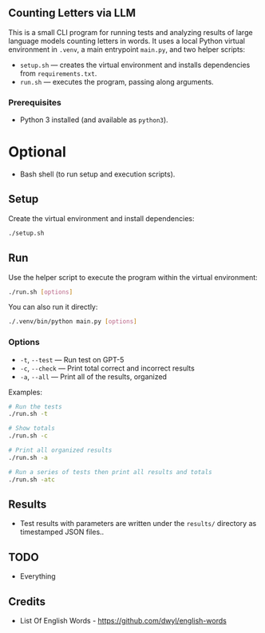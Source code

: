 ## Counting Letters via LLM

This is a small CLI program for running tests and analyzing results of large language models counting letters in words. It uses a local Python virtual environment in `.venv`, a main entrypoint `main.py`, and two helper scripts:

- `setup.sh` — creates the virtual environment and installs dependencies from `requirements.txt`.
- `run.sh` — executes the program, passing along arguments.

### Prerequisites

- Python 3 installed (and available as `python3`).
# Optional
- Bash shell (to run setup and execution scripts).

## Setup

Create the virtual environment and install dependencies:

```bash
./setup.sh
```

## Run

Use the helper script to execute the program within the virtual environment:

```bash
./run.sh [options]
```

You can also run it directly:

```bash
./.venv/bin/python main.py [options]
```

### Options

- `-t`, `--test`   — Run test on GPT-5
- `-c`, `--check`  — Print total correct and incorrect results
- `-a`, `--all`    — Print all of the results, organized

Examples:

```bash
# Run the tests
./run.sh -t

# Show totals
./run.sh -c

# Print all organized results
./run.sh -a

# Run a series of tests then print all results and totals
./run.sh -atc
```

## Results

- Test results with parameters are written under the `results/` directory as timestamped JSON files..

## TODO

- Everything

## Credits

- List Of English Words - https://github.com/dwyl/english-words